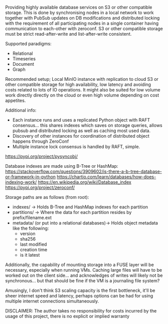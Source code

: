 Providing highly available database services on S3 or other compatible storage. This is done by synchronising nodes in a local network to work together with PubSub updates on DB modifications and distributed locking with the requirement of all participating nodes in a single container having communication to each-other with zeroconf. S3 or other compatible storage must be strict read-after-write and list-after-write consistent.

Supported paradigms:
- Relational
- Timeseries
- Document
- Graph

Recommended setup; Local MinIO instance with replication to cloud S3 or other compatible storage for high availability, low latency and avoiding costs related to lots of IO operations. It might also be suited for low volume work directly directly on the cloud or even high volume depending on cost appetites.

Additional info:
- Each instance runs and uses a replicated Python object with RAFT consensus... this shares indexes which saves on storage queries, allows pubsub and distributed locking as well as caching most used data.
- Discovery of other instances for coordination of distributed object happens through ZeroConf
- Multiple instance lock consensus is handled by RAFT, simple.

https://pypi.org/project/pysyncobj/

Database indexes are made using B-Tree or HashMap:
https://stackoverflow.com/questions/3909602/is-there-a-b-tree-database-or-framework-in-python
https://chartio.com/learn/databases/how-does-indexing-work/
https://en.wikipedia.org/wiki/Database_index
https://pypi.org/project/zeroconf/


Storage paths are as follows (from root):
- indexes/ -> Holds B-Tree and HashMap indexes for each partition
- partitions/ -> Where the data for each partition resides by prefix/filename.ext
- metadata/ (or put into a relational databases)-> Holds object metadata like the following:
    - version
    - sha256
    - last modified
    - creation time
    - is it latest


Additionally, the capability of mounting storage into a FUSE layer will be necessary, especially when running VMs. Caching large files will have to be worked out on the client side... and acknowledges of writes will likely not be synchronous... but that should be fine if the VM is a journaling file system?

Amusingly, I don't think S3 scaling capacity is the first bottleneck, it'll be sheer internet speed and latency, perhaps options can be had for using multiple internet connections simultaneously.

DISCLAIMER: The author takes no responsibility for costs incurred by the usage of this project, there is no explicit or implied warranty